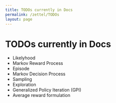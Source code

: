 ```yaml
---
title: TODOs currently in Docs
permalink: /zettel/TODOs
layout: page
---
```

# TODOs currently in Docs

- Likelyhood
- Markov Reward Process
- Episode
- Markov Decision Process
- Sampling
- Exploration
- Generalized Policy Iteration (GPI)
- Average reward formulation